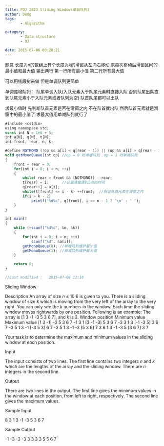 ```yaml
---
title: POJ 2823 Sliding Window(单调队列)
author: Deng
tags: 
       - Algorithm

category: 
       - Data structure
       - OJ

date: 2015-07-06 00:28:21
---
```

题意 长度为n的数组上有个长度为k的滑窗从左向右移动 求每次移动后滑窗区间的最小值和最大值 输出两行 第一行所有最小值 第二行所有最大值

可以用线段树来做 但是单调队列更简单

单调递增队列： 队尾单调入队(入队元素大于队尾元素时直接入队 否则队尾出队直到队尾元素小于入队元素或者队列为空) 队首队尾都可以出队

求最小值时 先判断队首元素是否在滑窗之内 不在队首就出队 然后队首元素就是滑窗中的最小值了 求最大值用单减队列就行了

```js 
#include <cstdio>
using namespace std;
const int N = 1e6 + 5;
int a[N], q[N], t[N];
int front, rear, n, k;

#define NOTMONO (!op && a[i] < q[rear - 1]) || (op && a[i] > q[rear - 1])
void getMonoQueue(int op) //op = 0 时单增队列  op = 1 时单减队列
{
    front = rear = 0;
    for(int i = 0; i < n; ++i)
    {
        while( rear > front && (NOTMONO)) --rear;
        t[rear] = i;      //记录滑窗滑到i点的时间
        q[rear++] = a[i];
        while(t[front] <= i - k) ++front;  //保证队首元素在滑窗之内
        if(i > k - 2)
            printf("%d%c", q[front], i == n - 1 ? '\n' : ' ');
    }
}

int main()
{
    while (~scanf("%d%d", &n, &k))
    {
        for(int i = 0; i < n; ++i)
            scanf("%d", &a[i]);
        getMonoQueue(0); //单增队列维护最小值
        getMonoQueue(1); //单减队列维护最大值
    }

    return 0;
}

//Last modified :   2015-07-06 12:16
```

Sliding Window

Description
An array of size *n* ≤ 10 6 is given to you. There is a sliding window of size *k* which is moving from the very left of the array to the very right. You can only see the *k* numbers in the window. Each time the sliding window moves rightwards by one position. Following is an example:
The array is [1 3 -1 -3 5 3 6 7], and *k* is 3. Window position Minimum value Maximum value [1 3 -1] -3 5 3 6 7 -1 3 1 [3 -1 -3] 5 3 6 7 -3 3 1 3 [-1 -3 5] 3 6 7 -3 5 1 3 -1 [-3 5 3] 6 7 -3 5 1 3 -1 -3 [5 3 6] 7 3 6 1 3 -1 -3 5 [3 6 7] 3 7

Your task is to determine the maximum and minimum values in the sliding window at each position.

Input

The input consists of two lines. The first line contains two integers *n* and *k* which are the lengths of the array and the sliding window. There are *n* integers in the second line.

Output

There are two lines in the output. The first line gives the minimum values in the window at each position, from left to right, respectively. The second line gives the maximum values.

Sample Input

8 3 1 3 -1 -3 5 3 6 7

Sample Output

-1 -3 -3 -3 3 3 3 3 5 5 6 7